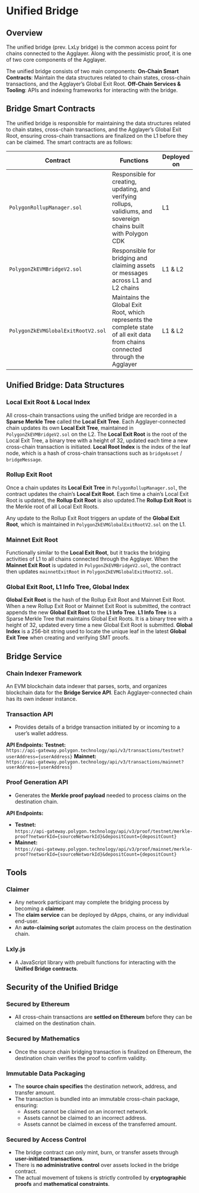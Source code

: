 # Unified Bridge

## Overview

The unified bridge (prev. LxLy bridge) is the common access point for chains connected to the Agglayer. Along with the pessimistic proof, it is one of two core components of the Agglayer.

The unified bridge consists of two main components:
**On-Chain Smart Contracts**: Maintain the data structures related to chain states, cross-chain transactions, and the Agglayer’s Global Exit Root.
**Off-Chain Services & Tooling**: APIs and indexing frameworks for interacting with the bridge.

## Bridge Smart Contracts

The unified bridge is responsible for maintaining the data structures related to chain states, cross-chain transactions, and the Agglayer’s Global Exit Root, ensuring cross-chain transactions are finalized on the L1 before they can be claimed. The smart contracts are as follows:

| Contract | Functions | Deployed on |
|----------|------------|--------------|
| `PolygonRollupManager.sol` | Responsible for creating, updating, and verifying rollups, validiums, and sovereign chains built with Polygon CDK | L1 |
| `PolygonZkEVMBridgeV2.sol` | Responsible for bridging and claiming assets or messages across L1 and L2 chains | L1 & L2 |
| `PolygonZkEVMGlobalExitRootV2.sol` | Maintains the Global Exit Root, which represents the complete state of all exit data from chains connected through the Agglayer | L1 & L2 |

## Unified Bridge: Data Structures

### Local Exit Root & Local Index
All cross-chain transactions using the unified bridge are recorded in a **Sparse Merkle Tree** called the **Local Exit Tree**. Each Agglayer-connected chain updates its own **Local Exit Tree**, maintained in `PolygonZkEVMBridgeV2.sol` on the L2. The **Local Exit Root** is the root of the Local Exit Tree, a binary tree with a height of 32, updated each time a new cross-chain transaction is initiated. 
**Local Root Index** is the index of the leaf node, which is a hash of cross-chain transactions such as `bridgeAsset` / `bridgeMessage`.

### Rollup Exit Root
Once a chain updates its **Local Exit Tree** in `PolygonRollupManager.sol`, the contract updates the chain’s **Local Exit Root**. Each time a chain’s Local Exit Root is updated, the **Rollup Exit Root** is also updated.The **Rollup Exit Root** is the Merkle root of all Local Exit Roots.

Any update to the Rollup Exit Root triggers an update of the **Global Exit Root**, which is maintained in `PolygonZkEVMGlobalExitRootV2.sol` on the L1.

### Mainnet Exit Root
Functionally similar to the **Local Exit Root**, but it tracks the bridging activities of L1 to all chains connected through the Agglayer.
When the **Mainnet Exit Root** is updated in `PolygonZkEVMBridgeV2.sol`, the contract then updates `mainnetExitRoot` in `PolygonZkEVMGlobalExitRootV2.sol`.

### Global Exit Root, L1 Info Tree, Global Index
**Global Exit Root** is the hash of the Rollup Exit Root and Mainnet Exit Root. When a new Rollup Exit Root or Mainnet Exit Root is submitted, the contract appends the new **Global Exit Root** to the **L1 Info Tree**.
**L1 Info Tree** is a Sparse Merkle Tree that maintains Global Exit Roots. It is a binary tree with a height of 32, updated every time a new Global Exit Root is submitted. 
**Global Index** is a 256-bit string used to locate the unique leaf in the latest **Global Exit Tree** when creating and verifying SMT proofs.

## Bridge Service

### Chain Indexer Framework
An EVM blockchain data indexer that parses, sorts, and organizes blockchain data for the **Bridge Service API**. Each Agglayer-connected chain has its own indexer instance.

### Transaction API
- Provides details of a bridge transaction initiated by or incoming to a user’s wallet address.

**API Endpoints:**
**Testnet:**  
  `https://api-gateway.polygon.technology/api/v3/transactions/testnet?userAddress={userAddress}`
**Mainnet:**  
  `https://api-gateway.polygon.technology/api/v3/transactions/mainnet?userAddress={userAddress}`

### Proof Generation API
- Generates the **Merkle proof payload** needed to process claims on the destination chain.

**API Endpoints:**
- **Testnet:**  
  `https://api-gateway.polygon.technology/api/v3/proof/testnet/merkle-proof?networkId={sourceNetworkId}&depositCount={depositCount}`
- **Mainnet:**  
  `https://api-gateway.polygon.technology/api/v3/proof/mainnet/merkle-proof?networkId={sourceNetworkId}&depositCount={depositCount}`

## Tools

### Claimer
- Any network participant may complete the bridging process by becoming a **claimer**.
- The **claim service** can be deployed by dApps, chains, or any individual end-user.
- An **auto-claiming script** automates the claim process on the destination chain.

### Lxly.js
- A JavaScript library with prebuilt functions for interacting with the **Unified Bridge contracts**.

## Security of the Unified Bridge

### Secured by Ethereum
- All cross-chain transactions are **settled on Ethereum** before they can be claimed on the destination chain.

### Secured by Mathematics
- Once the source chain bridging transaction is finalized on Ethereum, the destination chain verifies the proof to confirm validity.

### Immutable Data Packaging
- The **source chain specifies** the destination network, address, and transfer amount.
- The transaction is bundled into an immutable cross-chain package, ensuring:
  - Assets cannot be claimed on an incorrect network.
  - Assets cannot be claimed to an incorrect address.
  - Assets cannot be claimed in excess of the transferred amount.

### Secured by Access Control
- The bridge contract can only mint, burn, or transfer assets through **user-initiated transactions**.
- There is **no administrative control** over assets locked in the bridge contract.
- The actual movement of tokens is strictly controlled by **cryptographic proofs** and **mathematical constraints**.
